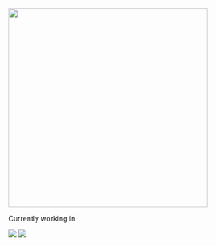 <img src="https://github.com/ohjayho/ohjayho/assets/48760416/3f24b710-0a13-4778-8519-218d43023d28" width=400px>
<p></p>
<span>Currently working in</span>
<p></p>
<p>
<img src="https://img.shields.io/badge/Vue.js-%23000000?style=plastic&logo=vuedotjs">
<img src="https://img.shields.io/badge/Tailwind-%23000000?style=plastic&logo=tailwindcss">
</p>




<!--
**ohjayho/ohjayho** is a ✨ _special_ ✨ repository because its `README.md` (this file) appears on your GitHub profile.

Here are some ideas to get you started:

- 🔭 I’m currently working on ...
- 🌱 I’m currently learning ...
- 👯 I’m looking to collaborate on ...
- 🤔 I’m looking for help with ...
- 💬 Ask me about ...
- 📫 How to reach me: ...
- 😄 Pronouns: ...
- ⚡ Fun fact: ...
-->

